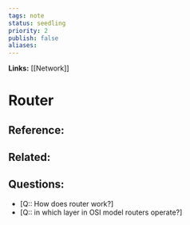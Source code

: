 ```yaml
---
tags: note
status: seedling
priority: 2
publish: false
aliases: 
---
```

**Links:** [[Network]]
# Router


## Reference:

## Related:

## Questions:
- [Q:: How does router work?]
- [Q:: in which layer in OSI model routers operate?]